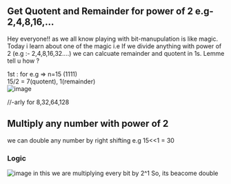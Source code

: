 ## Get Quotent and Remainder for power of 2 e.g-2,4,8,16,... 
Hey everyone!! as we all know playing with bit-manupulation is like magic. Today i learn about one of the magic i.e
If we divide anything with power of 2 (e.g :- 2,4,8,16,32....) we can calcuate remainder and quotent in 1s.
Lemme tell u how ? 

1st : for e.g => n=15 (1111) <br/>
15/2 = 7(quotent), 1(remainder)<br/>
![image](https://user-images.githubusercontent.com/54256549/153720795-14b7c44e-3237-47a1-b86f-96d7cbf660cf.png)

//-arly for 8,32,64,128


## Multiply any number with power of 2
we can double any number by right shifting 
e.g
15<<1 = 30

### Logic 
![image](https://user-images.githubusercontent.com/54256549/153843140-4d936a59-3c25-4ca5-931d-b4d5a7f246b3.png)
in this we are multiplying every bit by 2^1 So, its beacome double
